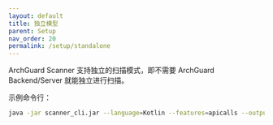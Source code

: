 ```yaml
---
layout: default
title: 独立模型
parent: Setup
nav_order: 20
permalink: /setup/standalone
---
```


ArchGuard Scanner 支持独立的扫描模式，即不需要 ArchGuard Backend/Server 就能独立进行扫描。

示例命令行：

```bash
java -jar scanner_cli.jar --language=Kotlin --features=apicalls --output=json --path=server --slot-spec='{"identifier": "rule", "host": "https://github.com/archguard/archguard/releases/download/v2.0.0-alpha.17", "version": "2.0.0-alpha.17", "jar": "rule-webapi-2.0.0-alpha.17-all.jar", "className": "org.archguard.linter.rule.webapi.WebApiRuleSlot", "slotType": "rule"}'
```



